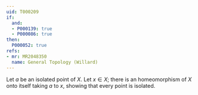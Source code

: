 ```yaml
---
uid: T000209
if:
  and:
  - P000139: true
  - P000086: true
then:
  P000052: true
refs:
- mr: MR2048350
  name: General Topology (Willard)
---
```


Let $a$ be an isolated point of $X$. Let $x\in X$; there is an homeomorphism of $X$ onto itself taking $a$ to $x$, showing that every point is isolated.
